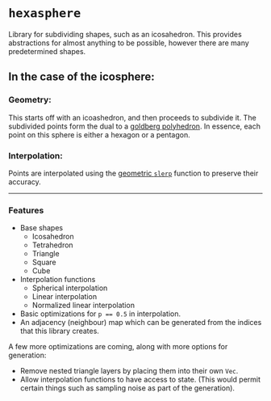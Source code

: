 # `hexasphere`

Library for subdividing shapes, such as an icosahedron. This provides
abstractions for almost anything to be possible, however there are many
predetermined shapes.

## In the case of the icosphere:

### Geometry:
This starts off with an icoashedron, and then proceeds to subdivide it.
The subdivided points form the dual to a [goldberg polyhedron](https://en.wikipedia.org/wiki/Goldberg_polyhedron). 
In essence, each point on this sphere is either a hexagon or a pentagon. 

### Interpolation:
Points are interpolated using the [geometric `slerp`](https://en.wikipedia.org/wiki/Slerp#Geometric_Slerp)
function to preserve their accuracy.

---

### Features

- Base shapes
  - Icosahedron
  - Tetrahedron
  - Triangle
  - Square
  - Cube
- Interpolation functions
  - Spherical interpolation
  - Linear interpolation
  - Normalized linear interpolation
- Basic optimizations for `p == 0.5` in interpolation.
- An adjacency (neighbour) map which can be generated from the indices
that this library creates. 

A few more optimizations are coming, along with more options for generation:

- Remove nested triangle layers by placing them into their own `Vec`.
- Allow interpolation functions to have access to state. (This would
permit certain things such as sampling noise as part of the generation).
